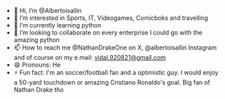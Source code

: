 - 👋 Hi, I’m @Albertoisallin
- 👀 I’m interested in Sports, IT, Videogames, Comicboks and travelling
- 🌱 I’m currently learning python
- 💞️ I’m looking to collaborate on every enterprise I could go with the amazing python 
- 📫 How to reach me @NathanDrakeOne on X, @albertoisallin Instagram and of course on my e.mail: vidal.920821@gmail.com
- 😄 Pronouns: He
- ⚡ Fun fact: I'm an soccer/football fan and a optimistic guy. I would enjoy a 50-yard touchdown or amazing Cristiano Ronaldo's goal. Big fan of Nathan Drake tho

<!---
Albertoisallin/Albertoisallin is a ✨ special ✨ repository because its `README.md` (this file) appears on your GitHub profile.
You can click the Preview link to take a look at your changes.
--->
